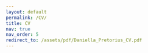 ```yaml
---
layout: default
permalink: /CV/
title: CV
nav: true
nav_order: 5
redirect_to: /assets/pdf/Daniella_Pretorius_CV.pdf
---
```

